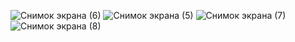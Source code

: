 ![Снимок экрана (6)](https://github.com/gulzhanabdykappar/task8G/assets/125253775/577d9671-edf8-43c4-aedd-73503d31b9ed)
![Снимок экрана (5)](https://github.com/gulzhanabdykappar/task8G/assets/125253775/e88c9f1e-e2dc-48cb-96be-ac3d526a1f10)
![Снимок экрана (7)](https://github.com/gulzhanabdykappar/task8G/assets/125253775/24a934b3-fc8d-4e3f-9bbd-d15744d6edc6)
![Снимок экрана (8)](https://github.com/gulzhanabdykappar/task8G/assets/125253775/c2c63077-79ee-484e-99ef-8998deea26b6)

